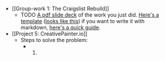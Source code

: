 - [[Group-work 1: The Craigslist Rebuild]]
	- TODO [A pdf slide deck](https://visme.co/blog/slide-deck/) of the work you just did. [Here's a template](https://github.com/msimbo/markdown-templates/blob/main/hackmd-demo-presentation.md) ([looks like this](https://hackmd.io/@deletosh/msb-tpl-slide#/)) if you want to write it with markdown, [here's a quick guide](https://hackmd.io/c/tutorials/%2Fs%2Fhow-to-create-slide-deck).
- [[Project 5: CreativePainter.io]]
	- Steps to solve the problem:
		- 1.